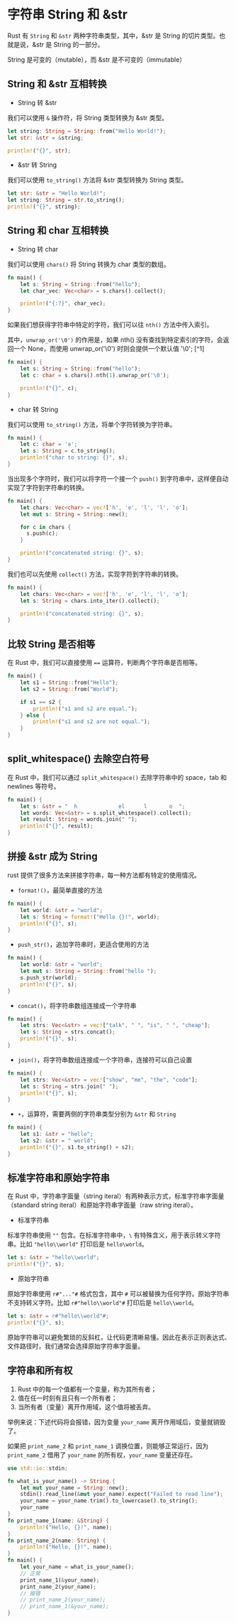 # 字符串 String 和 &str

Rust 有 `String` 和 `&str` 两种字符串类型，其中，&str 是 String 的切片类型。也就是说，&str 是 String 的一部分。

String 是可变的（mutable），而 &str 是不可变的（immutable）

## String 和 &str 互相转换

- String 转 &str

我们可以使用 `&` 操作符，将 String 类型转换为 &str 类型。

```rust
let string: String = String::from("Hello World!");
let str: &str = &string;

println!("{}", str);
```

- &str 转 String

我们可以使用 `to_string()` 方法将 &str 类型转换为 String 类型。

```rust
let str: &str = "Hello World!";
let string: String = str.to_string();
println!("{}", string);
```

## String 和 char 互相转换

- String 转 char

我们可以使用 `chars()` 将 String 转换为 char 类型的数组。

```rust
fn main() {
    let s: String = String::from("hello");
    let char_vec: Vec<char> = s.chars().collect();

    println!("{:?}", char_vec);
}
```

如果我们想获得字符串中特定的字符，我们可以往 `nth()` 方法中传入索引。

其中，`unwrap_or('\0')` 的作用是，如果 nth() 没有查找到特定索引的字符，会返回一个 None，而使用 unwrap_or('\0') 时则会提供一个默认值 '\0'; [^1]

```rust
fn main() {
    let s: String = String::from("hello");
    let c: char = s.chars().nth(1).unwrap_or('\0');

    println!("{}", c);
}
```

- char 转 String

我们可以使用 `to_string()` 方法，将单个字符转换为字符串。

```rust
fn main() {
    let c: char = 'a';
    let s: String = c.to_string();
    println!("char to string: {}", s);
}
```

当出现多个字符时，我们可以将字符一个接一个 `push()` 到字符串中，这样便自动实现了字符到字符串的转换。

```rust
fn main() {
    let chars: Vec<char> = vec!['h', 'e', 'l', 'l', 'o'];
    let mut s: String = String::new();

    for c in chars {
      s.push(c);
    }

    println!("concatenated string: {}", s);
}
```

我们也可以先使用 `collect()` 方法，实现字符到字符串的转换。

```rust
fn main() {
    let chars: Vec<char> = vec!['h', 'e', 'l', 'l', 'o'];
    let s: String = chars.into_iter().collect();

    println!("concatenated string: {}", s);
}
```

## 比较 String 是否相等

在 Rust 中，我们可以直接使用 `==` 运算符，判断两个字符串是否相等。

```rust
fn main() {
    let s1 = String::from("Hello");
    let s2 = String::from("World");

    if s1 == s2 {
        println!("s1 and s2 are equal.");
    } else {
        println!("s1 and s2 are not equal.");
    }
}
```

## split_whitespace() 去除空白符号

在 Rust 中，我们可以通过 `split_whitespace()` 去除字符串中的 space，tab 和 newlines 等符号。

```rust
fn main() {
    let s: &str = "  h             el      l       o  ";
    let words: Vec<&str> = s.split_whitespace().collect();
    let result: String = words.join(" ");
    println!("{}", result);
}
```

## 拼接 &str 成为 String

rust 提供了很多方法来拼接字符串，每一种方法都有特定的使用情况。

- `format!()`，最简单直接的方法

```rust
fn main() {
    let world: &str = "world";
    let s: String = format!("Hello {}!", world);
    println!("{}", s);
}
```

- `push_str()`，追加字符串时，更适合使用的方法

```rust
fn main() {
    let world: &str = "world";
    let mut s: String = String::from("hello ");
    s.push_str(world);
    println!("{}", s);
}
```

- `concat()`，将字符串数组连接成一个字符串

```rust
fn main() {
    let strs: Vec<&str> = vec!["talk", " ", "is", " ", "cheap"];
    let s: String = strs.concat();
    println!("{}", s);
}
```

- `join()`，将字符串数组连接成一个字符串，连接符可以自己设置

```rust
fn main() {
    let strs: Vec<&str> = vec!["show", "me", "the", "code"];
    let s: String = strs.join(" ");
    println!("{}", s);
}
```

- `+`，运算符，需要两侧的字符串类型分别为 `&str` 和 `String`

```rust
fn main() {
    let s1: &str = "hello";
    let s2: &str = " world";
    println!("{}", s1.to_string() + s2);
}
```

## 标准字符串和原始字符串

在 Rust 中，字符串字面量（string iteral）有两种表示方式，标准字符串字面量（standard string iteral）和原始字符串字面量（raw string iteral）。

- 标准字符串

标准字符串使用 `""` 包含。在标准字符串中，`\` 有特殊含义，用于表示转义字符串。比如 `"hello\\world"` 打印后是 `hello\world`。

```rust
let s: &str = "hello\\world";
println!("{}", s);
```

- 原始字符串

原始字符串使用 `r#"..."#` 格式包含，其中 `#` 可以被替换为任何字符。原始字符串不支持转义字符。比如 `r#"hello\\world"#` 打印后是 `hello\\world`。

```rust
let s: &str = r#"hello\\world"#;
println!("{}", s);
```

原始字符串可以避免繁琐的反斜杠，让代码更清晰易懂。因此在表示正则表达式、文件路径时，我们通常会选择原始字符串字面量。

## 字符串和所有权

1. Rust 中的每一个值都有一个变量，称为其所有者；
2. 值在任一时刻有且只有一个所有者；
3. 当所有者（变量）离开作用域，这个值将被丢弃。

举例来说：下述代码将会报错，因为变量 `your_name` 离开作用域后，变量就销毁了。

如果把 `print_name_2` 和 `print_name_1` 调换位置，则能够正常运行，因为 `print_name_2` 借用了 `your_name` 的所有权，`your_name` 变量还存在。

```rust
use std::io::stdin;

fn what_is_your_name() -> String {
    let mut your_name = String::new();
    stdin().read_line(&mut your_name).expect("Failed to read line");
    your_name = your_name.trim().to_lowercase().to_string();
    your_name
}
fn print_name_1(name: &String) {
    println!("Hello, {}!", name);
}
fn print_name_2(name: String) {
    println!("Hello, {}!", name);
}
fn main() {
    let your_name = what_is_your_name();
    // 正常
    print_name_1(&your_name);
    print_name_2(your_name);
    // 报错
    // print_name_2(your_name);
    // print_name_1(&your_name);
}
```
